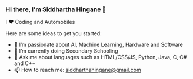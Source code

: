 ### Hi there, I'm Siddhartha Hingane 👋

I :heart: Coding and Automobiles
<!--
**SiddharthaHingane/SiddharthaHingane** is a ✨ _special_ ✨ repository because its `README.md` (this file) appears on your GitHub profile. -->

Here are some ideas to get you started:

- 🔭 I’m passionate about AI, Machine Learning, Hardware and Software
- 🌱 I’m currently doing Secondary Schooling
- 💬 Ask me about languages such as HTML/CSS/JS, Python, Java, C, C# and C++
- 📫 How to reach me: siddharthahingane@gmail.com
